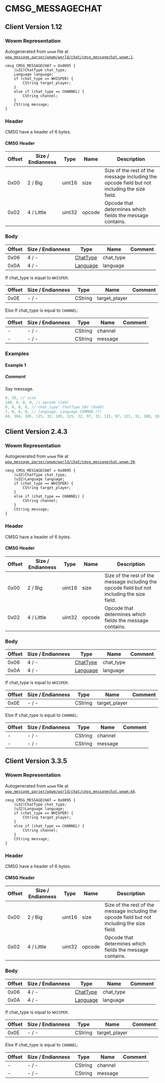 # CMSG_MESSAGECHAT

## Client Version 1.12

### Wowm Representation

Autogenerated from `wowm` file at [`wow_message_parser/wowm/world/chat/cmsg_messagechat.wowm:1`](https://github.com/gtker/wow_messages/tree/main/wow_message_parser/wowm/world/chat/cmsg_messagechat.wowm#L1).
```rust,ignore
cmsg CMSG_MESSAGECHAT = 0x0095 {
    (u32)ChatType chat_type;
    Language language;
    if (chat_type == WHISPER) {
        CString target_player;
    }
    else if (chat_type == CHANNEL) {
        CString channel;
    }
    CString message;
}
```
### Header

CMSG have a header of 6 bytes.

#### CMSG Header

| Offset | Size / Endianness | Type   | Name   | Description |
| ------ | ----------------- | ------ | ------ | ----------- |
| 0x00   | 2 / Big           | uint16 | size   | Size of the rest of the message including the opcode field but not including the size field.|
| 0x02   | 4 / Little        | uint32 | opcode | Opcode that determines which fields the message contains.|

### Body

| Offset | Size / Endianness | Type | Name | Comment |
| ------ | ----------------- | ---- | ---- | ------- |
| 0x06 | 4 / - | [ChatType](chattype.md) | chat_type |  |
| 0x0A | 4 / - | [Language](language.md) | language |  |

If chat_type is equal to `WHISPER`:

| Offset | Size / Endianness | Type | Name | Comment |
| ------ | ----------------- | ---- | ---- | ------- |
| 0x0E | - / - | CString | target_player |  |

Else If chat_type is equal to `CHANNEL`:

| Offset | Size / Endianness | Type | Name | Comment |
| ------ | ----------------- | ---- | ---- | ------- |
| - | - / - | CString | channel |  |
| - | - / - | CString | message |  |

### Examples

#### Example 1

##### Comment

Say message.

```c
0, 35, // size
149, 0, 0, 0, // opcode (149)
0, 0, 0, 0, // chat_type: ChatType SAY (0x00)
7, 0, 0, 0, // language: Language COMMON (7)
84, 104, 105, 115, 32, 105, 115, 32, 97, 32, 115, 97, 121, 32, 109, 101, 115, 115, 97, 103, 101, 46, 0, // message: CString
```
## Client Version 2.4.3

### Wowm Representation

Autogenerated from `wowm` file at [`wow_message_parser/wowm/world/chat/cmsg_messagechat.wowm:30`](https://github.com/gtker/wow_messages/tree/main/wow_message_parser/wowm/world/chat/cmsg_messagechat.wowm#L30).
```rust,ignore
cmsg CMSG_MESSAGECHAT = 0x0095 {
    (u32)ChatType chat_type;
    (u32)Language language;
    if (chat_type == WHISPER) {
        CString target_player;
    }
    else if (chat_type == CHANNEL) {
        CString channel;
    }
    CString message;
}
```
### Header

CMSG have a header of 6 bytes.

#### CMSG Header

| Offset | Size / Endianness | Type   | Name   | Description |
| ------ | ----------------- | ------ | ------ | ----------- |
| 0x00   | 2 / Big           | uint16 | size   | Size of the rest of the message including the opcode field but not including the size field.|
| 0x02   | 4 / Little        | uint32 | opcode | Opcode that determines which fields the message contains.|

### Body

| Offset | Size / Endianness | Type | Name | Comment |
| ------ | ----------------- | ---- | ---- | ------- |
| 0x06 | 4 / - | [ChatType](chattype.md) | chat_type |  |
| 0x0A | 4 / - | [Language](language.md) | language |  |

If chat_type is equal to `WHISPER`:

| Offset | Size / Endianness | Type | Name | Comment |
| ------ | ----------------- | ---- | ---- | ------- |
| 0x0E | - / - | CString | target_player |  |

Else If chat_type is equal to `CHANNEL`:

| Offset | Size / Endianness | Type | Name | Comment |
| ------ | ----------------- | ---- | ---- | ------- |
| - | - / - | CString | channel |  |
| - | - / - | CString | message |  |

## Client Version 3.3.5

### Wowm Representation

Autogenerated from `wowm` file at [`wow_message_parser/wowm/world/chat/cmsg_messagechat.wowm:44`](https://github.com/gtker/wow_messages/tree/main/wow_message_parser/wowm/world/chat/cmsg_messagechat.wowm#L44).
```rust,ignore
cmsg CMSG_MESSAGECHAT = 0x0095 {
    (u32)ChatType chat_type;
    (u32)Language language;
    if (chat_type == WHISPER) {
        CString target_player;
    }
    else if (chat_type == CHANNEL) {
        CString channel;
    }
    CString message;
}
```
### Header

CMSG have a header of 6 bytes.

#### CMSG Header

| Offset | Size / Endianness | Type   | Name   | Description |
| ------ | ----------------- | ------ | ------ | ----------- |
| 0x00   | 2 / Big           | uint16 | size   | Size of the rest of the message including the opcode field but not including the size field.|
| 0x02   | 4 / Little        | uint32 | opcode | Opcode that determines which fields the message contains.|

### Body

| Offset | Size / Endianness | Type | Name | Comment |
| ------ | ----------------- | ---- | ---- | ------- |
| 0x06 | 4 / - | [ChatType](chattype.md) | chat_type |  |
| 0x0A | 4 / - | [Language](language.md) | language |  |

If chat_type is equal to `WHISPER`:

| Offset | Size / Endianness | Type | Name | Comment |
| ------ | ----------------- | ---- | ---- | ------- |
| 0x0E | - / - | CString | target_player |  |

Else If chat_type is equal to `CHANNEL`:

| Offset | Size / Endianness | Type | Name | Comment |
| ------ | ----------------- | ---- | ---- | ------- |
| - | - / - | CString | channel |  |
| - | - / - | CString | message |  |

